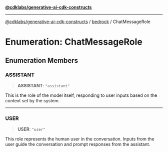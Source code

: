 [**@cdklabs/generative-ai-cdk-constructs**](../../../../README.md)

***

[@cdklabs/generative-ai-cdk-constructs](../../../../README.md) / [bedrock](../README.md) / ChatMessageRole

# Enumeration: ChatMessageRole

## Enumeration Members

### ASSISTANT

> **ASSISTANT**: `"assistant"`

This is the role of the model itself, responding to user inputs based on
the context set by the system.

***

### USER

> **USER**: `"user"`

This role represents the human user in the conversation. Inputs from the
user guide  the conversation and prompt responses from the assistant.
